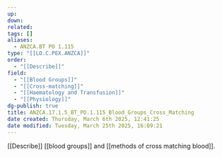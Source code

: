 ```yaml
---
up: 
down: 
related: 
tags: []
aliases:
  - ANZCA.BT PO 1.115
type: "[[LO.C.PEX.ANZCA]]"
order:
  - "[[Describe]]"
field:
  - "[[Blood Groups]]"
  - "[[Cross-matching]]"
  - "[[Haematology and Transfusion]]"
  - "[[Physiology]]"
dg-publish: true
title: ANZCA.17.1.5_BT_PO.1.115_Blood_Groups_Cross_Matching
date created: Thursday, March 6th 2025, 12:41:25
date modified: Tuesday, March 25th 2025, 16:09:21
---
```


[[Describe]] [[blood groups]] and [[methods of cross matching blood]].

